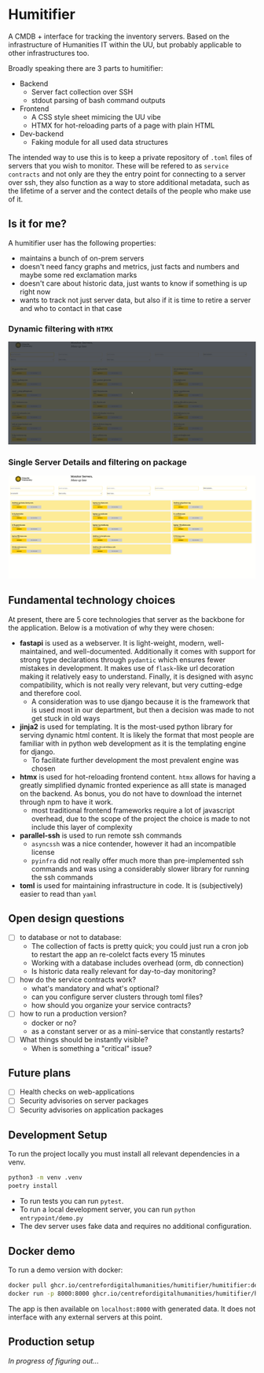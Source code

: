 # Humitifier

A CMDB + interface for tracking the inventory servers.
Based on the infrastructure of Humanities IT within the UU, but probably applicable to other infrastructures too.

Broadly speaking there are 3 parts to humitifier:

* Backend
  * Server fact collection over SSH
  * stdout parsing of bash command outputs
* Frontend
  * A CSS style sheet mimicing the UU vibe
  * HTMX for hot-reloading parts of a page with plain HTML
* Dev-backend
  * Faking module for all used data structures

The intended way to use this is to keep a private repository of `.toml` files of servers that you wish to monitor.
These will be refered to as `service contracts` and not only are they the entry point for connecting to a server over ssh, they also function as a way to store additional metadata, such as the lifetime of a server and the contect details of the people who make use of it.

## Is it for me?

A humitifier user has the following properties:

* maintains a bunch of on-prem servers
* doesn't need fancy graphs and metrics, just facts and numbers and maybe some red exclamation marks
* doesn't care about historic data, just wants to know if something is up right now
* wants to track not just server data, but also if it is time to retire a server and who to contact in that case

### Dynamic filtering with `HTMX`

![filtering demo](demo/filtering.gif)

### Single Server Details and filtering on package

![single server details](demo/single-server-details.gif)

## Fundamental technology choices

At present, there are 5 core technologies that server as the backbone for the application.
Below is a motivation of why they were chosen:

* **fastapi** is used as a webserver. It is light-weight, modern, well-maintained, and well-documented. Additionally it comes with support for strong type declarations through `pydantic` which ensures fewer mistakes in development. It makes use of `flask`-like url decoration making it relatively easy to understand. Finally, it is designed with async compatibility, which is not really very relevant, but very cutting-edge and therefore cool.
  * A consideration was to use django because it is the framework that is used most in our department, but then a decision was made to not get stuck in old ways
* **jinja2** is used for templating. It is the most-used python library for serving dynamic html content. It is likely the format that most people are familiar with in python web development as it is the templating engine for django.
  * To facilitate further development the most prevalent engine was chosen
* **htmx** is used for hot-reloading frontend content. `htmx` allows for having a greatly simplified dynamic fronted experience as alll state is managed on the backend. As bonus, you do not have to download the internet through npm to have it work.
  * most traditional frontend frameworks require a lot of javascript overhead, due to the scope of the project the choice is made to not include this layer of complexity
* **parallel-ssh** is used to run remote ssh commands
  * `asyncssh` was a nice contender, however it had an incompatible license
  * `pyinfra` did not really offer much more than pre-implemented ssh commands and was using a considerably slower library for running the ssh commands
* **toml** is used for maintaining infrastructure in code. It is (subjectively) easier to read than `yaml`

## Open design questions

* [ ] to database or not to database:
  * The collection of facts is pretty quick; you could just run a cron job to restart the app an re-colelct facts every 15 minutes
  * Working with a database includes overhead (orm, db connection)
  * Is historic data really relevant for day-to-day monitoring?
* [ ] how do the service contracts work?
  * what's mandatory and what's optional?
  * can you configure server clusters through toml files?
  * how should you organize your service contracts?
* [ ] how to run a production version?
  * docker or no?
  * as a constant server or as a mini-service that constantly restarts?
* [ ] What things should be instantly visible?
  * When is something a "critical" issue?

## Future plans

* [ ] Health checks on web-applications
* [ ] Security advisories on server packages
* [ ] Security advisories on application packages

## Development Setup

To run the project locally you must install all relevant dependencies in a venv.

```bash
python3 -m venv .venv
poetry install
```

* To run tests you can run `pytest`.
* To run a local development server, you can run `python entrypoint/demo.py`
* The dev server uses fake data and requires no additional configuration.

## Docker demo

To run a demo version with docker:

```bash
docker pull ghcr.io/centrefordigitalhumanities/humitifier/humitifier:demo
docker run -p 8000:8000 ghcr.io/centrefordigitalhumanities/humitifier/humitifier:demo
```

The app is then available on `localhost:8000` with generated data.
It does not interface with any external servers at this point.

## Production setup

*In progress of figuring out...*
